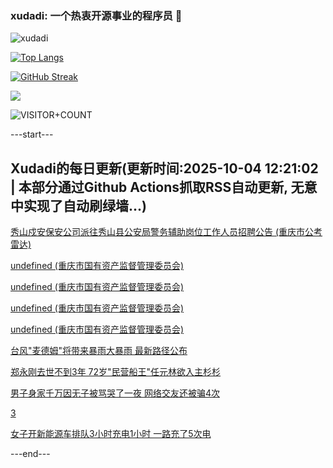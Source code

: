### xudadi: 一个热衷开源事业的程序员 👋

![xudadi](https://github-readme-stats-git-masterorgs-github-readme-stats-team.vercel.app/api?username=xudadi)

[![Top Langs](https://github-readme-stats.vercel.app/api/top-langs/?username=xudadi)](https://github.com/anuraghazra/github-readme-stats)

[![GitHub Streak](https://streak-stats.demolab.com?user=xudadi&locale=zh_Hans)](https://git.io/streak-stats)

![](https://raw.githubusercontent.com/xudadi/xudadi/main/assets/github-contribution-grid-snake.svg)

![VISITOR+COUNT](https://komarev.com/ghpvc/?username=xudadi&label=VISITOR+COUNT)


---start---

## Xudadi的每日更新(更新时间:2025-10-04 12:21:02 | 本部分通过Github Actions抓取RSS自动更新, 无意中实现了自动刷绿墙...)

[秀山戍安保安公司派往秀山县公安局警务辅助岗位工作人员招聘公告 (重庆市公考雷达)](https://www.gongkaoleida.com/article/2640481)

[undefined (重庆市国有资产监督管理委员会)](https://dadilab.github.io/feeds/all.xml)

[undefined (重庆市国有资产监督管理委员会)](https://dadilab.github.io/feeds/all.xml)

[undefined (重庆市国有资产监督管理委员会)](https://dadilab.github.io/feeds/all.xml)

[undefined (重庆市国有资产监督管理委员会)](https://dadilab.github.io/feeds/all.xml)

[台风"麦德姆"将带来暴雨大暴雨 最新路径公布](https://m.163.com/news/article/KB0Q2HQR0534A4SC.html)

[郑永刚去世不到3年 72岁"民营船王"任元林欲入主杉杉](https://m.163.com/news/article/KAUNEQSR051492T3.html)

[男子身家千万因无子被骂哭了一夜 网络交友还被骗4次](https://m.163.com/news/article/KAUUCHQA053469LG.html)

[3](https://m.163.com/touch/news/sub/domestic)

[女子开新能源车排队3小时充电1小时 一路充了5次电](https://m.163.com/news/article/KAUAB5VP053469LG.html)

---end---
